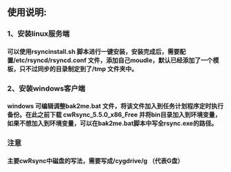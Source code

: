 ## 使用说明:
### 1、安装linux服务端
#### 可以使用rsyncinstall.sh 脚本进行一键安装，安装完成后，需要配置/etc/rsyncd/rsyncd.conf 文件，添加自己moudle，默认已经添加了一个模板，只不过同步的目录制定到了/tmp 文件夹中。
### 2、安装windows客户端
#### windows 可编辑调整bak2me.bat 文件，将该文件加入到任务计划程序定时执行备份。在此之前下载 cwRsync_5.5.0_x86_Free 并将bin目录加入到环境变量，如果不想加入到环境变量，可以在bak2me.bat脚本中写全rsync.exe的路径。
### 注意
#### 主要cwRsync中磁盘的写法，需要写成/cygdrive/g （代表G盘）
